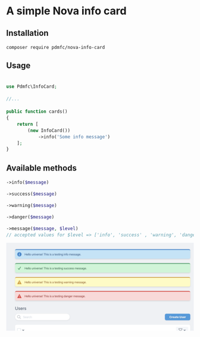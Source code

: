# A simple Nova info card

## Installation

```shell
composer require pdmfc/nova-info-card
```

## Usage

```php

use Pdmfc\InfoCard;

//...

public function cards()
{
    return [
        (new InfoCard())
            ->info('Some info message')
    ];
}

```

## Available methods

```php
->info($message)
```

```php
->success($message)
```

```php
->warning($message)
```

```php
->danger($message)
```

```php
->message($message, $level)
// accepted values for $level => ['info', 'success' , 'warning', 'danger']
```

![Example](images/example.png)
